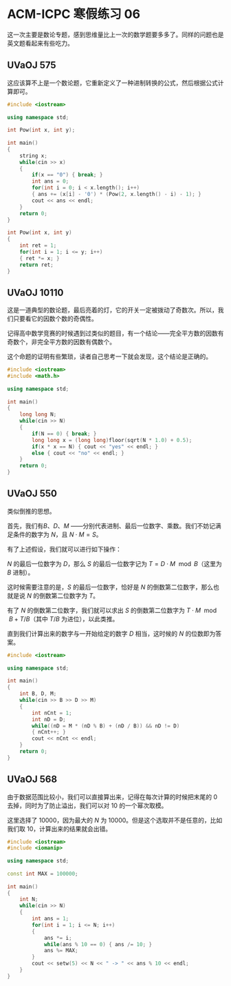 # ACM-ICPC 寒假练习 06


这一次主要是数论专题，感到思维量比上一次的数学题要多多了。同样的问题也是英文题看起来有些吃力。

## UVaOJ 575

这应该算不上是一个数论题，它重新定义了一种进制转换的公式，然后根据公式计算即可。

```cpp
#include <iostream>
 
using namespace std;
 
int Pow(int x, int y);
 
int main()
{
    string x;
    while(cin >> x)
    {
        if(x == "0") { break; }
        int ans = 0;
        for(int i = 0; i < x.length(); i++)
        { ans += (x[i] - '0') * (Pow(2, x.length() - i) - 1); }
        cout << ans << endl;
    }
    return 0;
}
 
int Pow(int x, int y)
{
    int ret = 1;
    for(int i = 1; i <= y; i++)
    { ret *= x; }
    return ret;
}
```

## UVaOJ 10110

这是一道典型的数论题，最后亮着的灯，它的开关一定被拨动了奇数次。所以，我们只要看它的因数个数的奇偶性。

记得高中数学竞赛的时候遇到过类似的题目，有一个结论——完全平方数的因数有奇数个，非完全平方数的因数有偶数个。

这个命题的证明有些繁琐，读者自己思考一下就会发现，这个结论是正确的。

```cpp
#include <iostream>
#include <math.h>
 
using namespace std;
 
int main()
{
    long long N;
    while(cin >> N)
    {
        if(N == 0) { break; }
        long long x = (long long)floor(sqrt(N * 1.0) + 0.5);
        if(x * x == N) { cout << "yes" << endl; }
        else { cout << "no" << endl; }
    }
    return 0;
}
```

## UVaOJ 550

类似倒推的思想。

首先，我们有$B$、$D$、$M$ ——分别代表进制、最后一位数字、乘数。我们不妨记满足条件的数字为 $N$，且 $N \cdot M = S$。

有了上述假设，我们就可以进行如下操作：

$N$ 的最后一位数字为 $D$，那么 $S$ 的最后一位数字记为 $T = D \cdot M \mod B$（这里为 $B$ 进制）。

这时候需要注意的是，$S$ 的最后一位数字，恰好是 $N$ 的倒数第二位数字，那么也就是说 $N$ 的倒数第二位数字为 $T$。

有了 $N$ 的倒数第二位数字，我们就可以求出 $S$ 的倒数第二位数字为 $T\cdot M \mod B + T / B$（其中 $T / B$ 为进位），以此类推。

直到我们计算出来的数字与一开始给定的数字 $D$ 相当，这时候的 $N$ 的位数即为答案。

```cpp
#include <iostream>
 
using namespace std;
 
int main()
{
    int B, D, M;
    while(cin >> B >> D >> M)
    {
        int nCnt = 1;
        int nD = D;
        while((nD = M * (nD % B) + (nD / B)) && nD != D)
        { nCnt++; }
        cout << nCnt << endl;
    }
    return 0;
}
```

## UVaOJ 568

由于数据范围比较小，我们可以直接算出来，记得在每次计算的时候把末尾的 0 去掉，同时为了防止溢出，我们可以对 10 的一个幂次取模。

这里选择了 10000，因为最大的 $N$ 为 10000。但是这个选取并不是任意的，比如我们取 10，计算出来的结果就会出错。

```cpp
#include <iostream>
#include <iomanip>
 
using namespace std;
 
const int MAX = 100000;
 
int main()
{
    int N;
    while(cin >> N)
    {
        int ans = 1;
        for(int i = 1; i <= N; i++)
        {
            ans *= i;
            while(ans % 10 == 0) { ans /= 10; }
            ans %= MAX;
        }
        cout << setw(5) << N << " -> " << ans % 10 << endl;
    }
}
```
